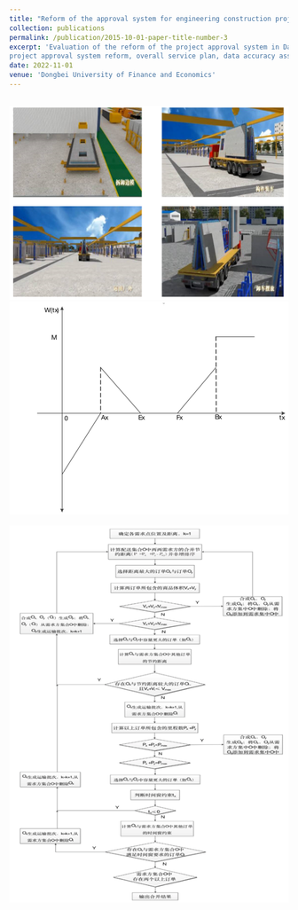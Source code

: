 ```yaml
---
title: "Reform of the approval system for engineering construction projects in Dalian"
collection: publications
permalink: /publication/2015-10-01-paper-title-number-3
excerpt: 'Evaluation of the reform of the project approval system in Dalian in 2022. Technical solution of tender documents. Construction 
project approval system reform, overall service plan, data accuracy assurance measures.'
date: 2022-11-01
venue: 'Dongbei University of Finance and Economics'
---
```

<br/><img src='/images/VRP11.png'><br/><img src='/images/VRP22.png'><br/><br/><img src='/images/VRP33.png'><br/>
